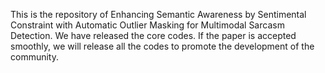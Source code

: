 This is the repository of Enhancing Semantic Awareness by Sentimental Constraint with Automatic Outlier Masking for Multimodal Sarcasm Detection. We have released the core codes. If the paper is accepted smoothly, we will release all the codes to promote the development of the community.
